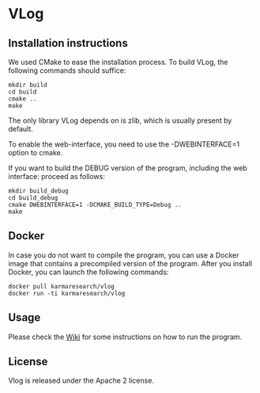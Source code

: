 # VLog

## Installation instructions

We used CMake to ease the installation process. To build VLog, the following
commands should suffice:

```
mkdir build
cd build
cmake ..
make
```

The only library VLog depends on is zlib, which is usually present by default.

To enable the web-interface, you need to use the -DWEBINTERFACE=1 option to cmake.

If you want to build the DEBUG version of the program, including the web interface: proceed as follows:

```
mkdir build_debug
cd build_debug
cmake DWEBINTERFACE=1 -DCMAKE_BUILD_TYPE=Debug ..
make
```

## Docker

In case you do not want to compile the program, you can use a Docker image that
contains a precompiled version of the program. After you install Docker, you can launch
the following commands:

```
docker pull karmaresearch/vlog
docker run -ti karmaresearch/vlog
```

## Usage

Please check the [Wiki](https://github.com/karmaresearch/vlog/wiki) for some instructions on how to run the program.

## License

Vlog is released under the Apache 2 license.
